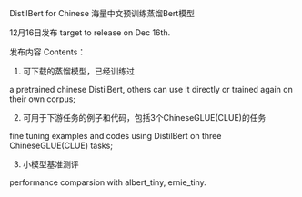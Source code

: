 DistilBert for Chinese 海量中文预训练蒸馏Bert模型

12月16日发布 target to release on Dec 16th.

发布内容 Contents：

1. 可下载的蒸馏模型，已经训练过 

a pretrained chinese DistilBert, others can use it directly or  trained again on their own corpus; 

2. 可用于下游任务的例子和代码，包括3个ChineseGLUE(CLUE)的任务 

fine tuning examples and codes using DistilBert on three ChineseGLUE(CLUE) tasks; 

3. 小模型基准测评

performance comparsion with albert_tiny, ernie_tiny.

